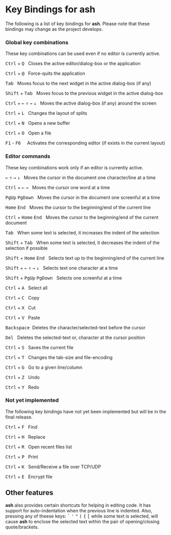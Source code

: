 # Key Bindings for ash

The following is a list of key bindings for **ash**. Please note that these bindings may change as the project develops.

### Global key combinations

These key combinations can be used even if no editor is currently active.

<kbd>Ctrl</kbd> + <kbd>Q</kbd> &nbsp;&nbsp;Closes the active editor/dialog-box or the application

<kbd>Ctrl</kbd> + <kbd>@</kbd> &nbsp;&nbsp;Force-quits the application

<kbd>Tab</kbd> &nbsp;&nbsp;Moves focus to the next widget in the active dialog-box (if any)

<kbd>Shift</kbd> + <kbd>Tab</kbd> &nbsp;&nbsp;Moves focus to the previous widget in the active dialog-box

<kbd>Ctrl</kbd> + <kbd>&#8592;</kbd> <kbd>&#8593;</kbd> <kbd>&#8594;</kbd> <kbd>&#8595;</kbd> &nbsp;&nbsp;Moves the active dialog-box (if any) around the screen

<kbd>Ctrl</kbd> + <kbd>L</kbd> &nbsp;&nbsp;Changes the layout of splits

<kbd>Ctrl</kbd> + <kbd>N</kbd> &nbsp;&nbsp;Opens a new buffer

<kbd>Ctrl</kbd> + <kbd>O</kbd> &nbsp;&nbsp;Open a file

<kbd>F1</kbd> - <kbd>F6</kbd> &nbsp;&nbsp;&nbsp;&nbsp;Activates the corresponding editor (if exists in the current layout)

### Editor commands

These key combinations work only if an editor is currently active.

<kbd>&#8592;</kbd> <kbd>&#8593;</kbd> <kbd>&#8594;</kbd> <kbd>&#8595;</kbd> &nbsp;&nbsp;Moves the cursor in the document one character/line at a time

<kbd>Ctrl</kbd> + <kbd>&#8592;</kbd> <kbd>&#8594;</kbd> &nbsp;&nbsp;Moves the cursor one word at a time

<kbd>PgUp</kbd> <kbd>PgDown</kbd> &nbsp;&nbsp;Moves the cursor in the document one screenful at a time

<kbd>Home</kbd> <kbd>End</kbd> &nbsp;&nbsp;Moves the cursor to the beginning/end of the current line

<kbd>Ctrl</kbd> + <kbd>Home</kbd> <kbd>End</kbd> &nbsp;&nbsp;Moves the cursor to the beginning/end of the current document

<kbd>Tab</kbd> &nbsp;&nbsp;When some text is selected, it increases the indent of the selection

<kbd>Shift</kbd> + <kbd>Tab</kbd> &nbsp;&nbsp;When some text is selected, it decreases the indent of the selection if possible

<kbd>Shift</kbd> + <kbd>Home</kbd> <kbd>End</kbd> &nbsp;&nbsp;Selects text up to the beginning/end of the current line

<kbd>Shift</kbd> + <kbd>&#8592;</kbd> <kbd>&#8593;</kbd> <kbd>&#8594;</kbd> <kbd>&#8595;</kbd> &nbsp;&nbsp;Selects text one character at a time

<kbd>Shift</kbd> + <kbd>PgUp</kbd> <kbd>PgDown</kbd> &nbsp;&nbsp;Selects one screenful at a time

<kbd>Ctrl</kbd> + <kbd>A</kbd> &nbsp;&nbsp;Select all

<kbd>Ctrl</kbd> + <kbd>C</kbd> &nbsp;&nbsp;Copy

<kbd>Ctrl</kbd> + <kbd>X</kbd> &nbsp;&nbsp;Cut

<kbd>Ctrl</kbd> + <kbd>V</kbd> &nbsp;&nbsp;Paste

<kbd>Backspace</kbd>&nbsp;&nbsp;Deletes the character/selected-text before the cursor

<kbd>Del</kbd> &nbsp;&nbsp;Deletes the selected-text or, character at the cursor position

<kbd>Ctrl</kbd> + <kbd>S</kbd> &nbsp;&nbsp;Saves the current file

<kbd>Ctrl</kbd> + <kbd>T</kbd> &nbsp;&nbsp;Changes the tab-size and file-encoding

<kbd>Ctrl</kbd> + <kbd>G</kbd> &nbsp;&nbsp;Go to a given line/column

<kbd>Ctrl</kbd> + <kbd>Z</kbd> &nbsp;&nbsp;Undo

<kbd>Ctrl</kbd> + <kbd>Y</kbd> &nbsp;&nbsp;Redo

### Not yet implemented

The following key bindings have not yet been implemented but will be in the final release.

<kbd>Ctrl</kbd> + <kbd>F</kbd> &nbsp;&nbsp;Find

<kbd>Ctrl</kbd> + <kbd>H</kbd> &nbsp;&nbsp;Replace

<kbd>Ctrl</kbd> + <kbd>R</kbd> &nbsp;&nbsp;Open recent files list

<kbd>Ctrl</kbd> + <kbd>P</kbd> &nbsp;&nbsp;Print

<kbd>Ctrl</kbd> + <kbd>K</kbd> &nbsp;&nbsp;Send/Receive a file over TCP/UDP

<kbd>Ctrl</kbd> + <kbd>E</kbd> &nbsp;&nbsp;Encrypt file

## Other features

**ash** also provides certain shortcuts for helping in editing code. It has support for auto-indentation when the previous line is indented. Also, pressing any of theese keys: <kbd>\`</kbd> <kbd>\'</kbd> <kbd>\"</kbd> <kbd>\(</kbd> <kbd>\{</kbd> <kbd>\[</kbd> while some text is selected, will cause **ash** to enclose the selected text within the pair of opening/closing quote/brackets.